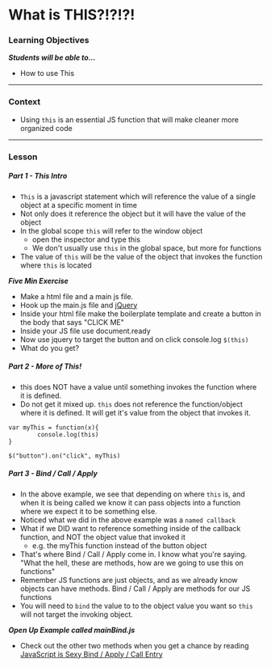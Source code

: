 # What is THIS?!?!?!

### Learning Objectives
***Students will be able to...***

* How to use This

---
### Context

* Using `this` is an essential JS function that will make cleaner more organized code

---
### Lesson

##### Part 1 - This Intro

* `This` is a javascript statement which will reference the value of a single object  at a specific moment in time
* Not only does it reference the object but it will have the value of the object
* In the global scope `this` will refer to the window object
    * open the inspector and type this
    * We don't usually use `this` in the global space, but more for functions
* The value of `this` will be the value of the object that invokes the function where `this` is located

***Five Min Exercise***

* Make a html file and a main js file. 
* Hook up the main.js file and [jQuery](https://cdnjs.com/libraries/jquery/2.2.0)
* Inside your html file make the boilerplate template and create a button in the body that says "CLICK ME"
* Inside your JS file use document.ready
* Now use jquery to target the button and on click console.log `$(this)`
* What do you get?
    
##### Part 2 - More of This!

* this does NOT have a value until something invokes the function where it is defined. 
* Do not get it mixed up. `this` does not reference the function/object where it is defined. It will get it's value from the object that invokes it. 

```
var myThis = function(x){
        console.log(this)
}

$("button").on("click", myThis)
```

##### Part 3 - Bind / Call / Apply

* In the above example, we see that depending on where `this` is, and when it is being called we know it can pass objects into a function where we expect it to be something else. 
* Noticed what we did in the above example was a `named callback`
* What if we DID want to reference something inside of the callback function, and NOT the object value that invoked it
    * e.g. the myThis function instead of the button object
* That's where Bind / Call / Apply come in. I know what you're saying. "What the hell, these are methods, how are we going to use this on functions"
* Remember JS functions are just objects, and as we already know objects can have methods. Bind / Call / Apply are methods for our JS functions
* You will need to `bind` the value to to the object value you want so `this` will not target the invoking object. 

***Open Up Example called mainBind.js***

* Check out the other two methods when you get a chance by reading [JavaScript is Sexy Bind / Apply / Call Entry](http://javascriptissexy.com/javascript-apply-call-and-bind-methods-are-essential-for-javascript-professionals/)
